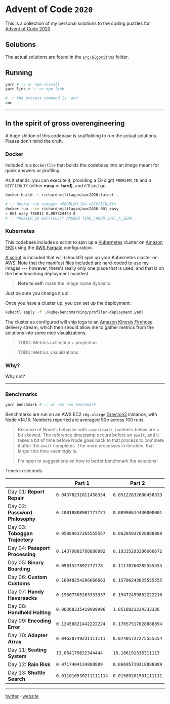 # Advent of Code `2020`

This is a collection of my personal solutions to the coding puzzles
for [Advent of Code 2020][aoc2020].

## Solutions

The actual solutions are found in the [`src/algorithms`](src/algorithms) folder.

## Running

```bash
yarn # :: or npm install
yarn link # :: or npm link

# :: the process command is `aoc`
aoc
```

---

## In the spirit of gross overengineering

A huge shitton of this codebase is scaffolding to run the actual solutions.
Please don't mind the cruft.

### Docker

Included is a `Dockerfile` that builds the codebase into an image meant for quick
answers or profiling.

As it stands, you can execute it, providing a (3-digit) `PROBLEM_ID` and a `DIFFICULTY`
(either **easy** or **hard**), and it'll just go.

```bash
docker build -t richardneililagan/aoc2020:latest .

# :: docker run <image> <PROBLEM_ID> <DIFFICULTY>
docker run --rm richardneililagan/aoc2020 001 easy
> 001 easy 786811 0.007324444 0
# :: PROBLEM_ID DIFFICULTY ANSWER TIME_TAKEN JUST_A_ZERO
```

### Kubernetes

This codebase includes a script to spin up a [Kubernetes][k8s] cluster on
[Amazon EKS][eks] using the [AWS Fargate][fargate] configuration.

[A script][eksscript] is included that will (should?) spin up your Kubernetes cluster
on AWS. Note that the manifest files included are hard-coded to use my images ---
however, there's really only one place that is used, and that is on the
benchmarking deployment manifest.

> **Note to self**: make the image name dynamic.

Just be sure you change it up!

Once you have a cluster up, you can set up the deployment:

```bash
kubectl apply -f ./kube/benchmarking/profiler-deployment.yaml
```

The cluster as configured will ship logs to an [Amazon Kinesis Firehose][firehose]
delivery stream, which then should allow me to gather metrics from the solutions
into some nice visualizations.

> TODO: Metrics collection + projection

> TODO: Metrics visualizations

### Why?

Why not?

---

### Benchmarks

```bash
yarn benchmark # :: or npm run benchmark
```

Benchmarks are run on an AWS EC2 `c6g.xlarge` [Graviton2][graviton] instance, with Node v14.15.
Numbers reported are averaged 90p across 100 runs.

> Because of Node's behavior with `async`/`await`, numbers below are a bit skewed.
> The reference timestamp occurs before an `await`, and it takes a bit of time before
> Node goes back to that process to complete it after the `await` completes.
> The more processes in iteration, that larger this time seemingly is.
>
> I'm open to suggestions on how to better benchmark the solutions!

Times in seconds.

|                                 | Part 1                 | Part 2                |
| ------------------------------- | ---------------------- | --------------------- |
| Day 01: **Report Repair**       | `0.04378231011458334`  | `0.05122632686458333` |
| Day 02: **Password Philosophy** | `0.10018808907777771`  | `0.08998614430000001` |
| Day 03: **Toboggan Trajectory** | `0.05089637265555557`  | `0.06285037628888888` |
| Day 04: **Passport Processing** | `0.14379882788888892`  | `0.19335293386666672` |
| Day 05: **Binary Boarding**     | `0.0981527892777778`   | `0.11170760285555555` |
| Day 06: **Custom Customs**      | `0.16048254286666663`  | `0.15706243025555555` |
| Day 07: **Handy Haversacks**    | `0.19607305283333337`  | `0.19472459862222216` |
| Day 08: **Handheld Halting**    | `0.06368335419999996`  | `1.8518821234333336`  |
| Day 09: **Encoding Error**      | `0.13458821442222224`  | `0.17657517828888894` |
| Day 10: **Adapter Array**       | `0.04620749231111111`  | `0.07405727275555554` |
| Day 11: **Seating System**      | `13.064179622344444`   | `10.186191315311113`  |
| Day 12: **Rain Risk**           | `0.0717404134888889`   | `0.06695719318888889` |
| Day 13: **Shuttle Search**      | `0.011010530211111114` | `0.01589201501111111` |

---

[twitter][twitter] &middot; [website][website]

[aoc2020]: https://adventofcode.com/2020
[twitter]: https://twitter.com/techlifemusic
[website]: https://richardneililagan.com
[graviton]: https://aws.amazon.com/ec2/graviton
[eksscript]: ./kube/initcluster.sh
[k8s]: https://kubernetes.io
[eks]: https://aws.amazon.com/eks
[fargate]: https://aws.amazon.com/fargate
[firehose]: https://aws.amazon.com/kinesis/data-firehose
